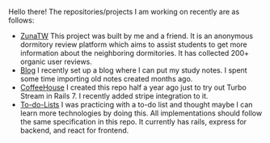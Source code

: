 Hello there!
The repositories/projects I am working on recently are as follows:

- [ZunaTW](https://zuna.tw/)
  This project was built by me and a friend. It is an anonymous dormitory review platform which aims to assist students to get more information about the neighboring dormitories. It has collected 200+ organic user reviews.
- [Blog](https://haoworld.dev)
  I recently set up a blog where I can put my study notes. I spent some time importing old notes created months ago.
- [CoffeeHouse](https://github.com/harryuan65/CoffeeHouse)
  I created this repo half a year ago just to try out Turbo Stream in Rails 7. I recently added stripe integration to it.
- [To-do-Lists](https://github.com/harryuan65/To-do-Lists)
  I was practicing with a to-do list and thought maybe I can learn more technologies by doing this. All implementations should follow the same specification in this repo. It currently has rails, express for backend, and react for frontend.
